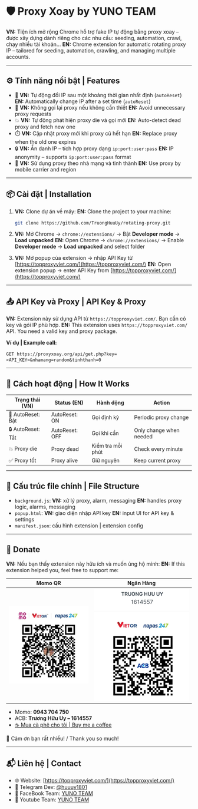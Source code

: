 # 🛡️ Proxy Xoay by YUNO TEAM

**VN:** Tiện ích mở rộng Chrome hỗ trợ fake IP tự động bằng proxy xoay – được xây dựng dành riêng cho các nhu cầu: seeding, automation, crawl, chạy nhiều tài khoản...
**EN:** Chrome extension for automatic rotating proxy IP – tailored for seeding, automation, crawling, and managing multiple accounts.

---

## ⚙️ Tính năng nổi bật | Features

- 🔁 **VN:** Tự động đổi IP sau một khoảng thời gian nhất định (`autoReset`)
  **EN:** Automatically change IP after a set time (`autoReset`)
- 🚫 **VN:** Không gọi lại proxy nếu không cần thiết
  **EN:** Avoid unnecessary proxy requests
- 💥 **VN:** Tự động phát hiện proxy die và gọi mới
  **EN:** Auto-detect dead proxy and fetch new one
- ⏱️ **VN:** Cập nhật proxy mới khi proxy cũ hết hạn
  **EN:** Replace proxy when the old one expires
- 🔒 **VN:** Ẩn danh IP – tích hợp proxy dạng `ip:port:user:pass`
  **EN:** IP anonymity – supports `ip:port:user:pass` format
- 🧠 **VN:** Sử dụng proxy theo nhà mạng và tỉnh thành
  **EN:** Use proxy by mobile carrier and region

---

## 📦 Cài đặt | Installation

1. **VN:** Clone dự án về máy:
   **EN:** Clone the project to your machine:

   ```bash
   git clone https://github.com/TruongHuuUy/rotating-proxy.git
   ```

2. **VN:** Mở Chrome → `chrome://extensions/` → Bật **Developer mode** → **Load unpacked**
   **EN:** Open Chrome → `chrome://extensions/` → Enable **Developer mode** → **Load unpacked** and select folder

3. **VN:** Mở popup của extension → nhập API Key từ [https://topproxyviet.com/](https://topproxyviet.com/)
   **EN:** Open extension popup → enter API Key from [https://topproxyviet.com/](https://topproxyviet.com/)

---

## 📤 API Key và Proxy | API Key & Proxy

**VN:** Extension này sử dụng API từ `https://topproxyviet.com/`. Bạn cần có key và gói IP phù hợp.
**EN:** This extension uses `https://topproxyviet.com/` API. You need a valid key and proxy package.

**Ví dụ | Example call:**

```
GET https://proxyxoay.org/api/get.php?key=<API_KEY>&nhamang=random&tinhthanh=0
```

---

## 🧪 Cách hoạt động | How It Works

| Trạng thái (VN)   | Status (EN)    | Hành động         | Action                  |
| ----------------- | -------------- | ----------------- | ----------------------- |
| 🔄 AutoReset: Bật | AutoReset: ON  | Gọi định kỳ       | Periodic proxy change   |
| 🔒 AutoReset: Tắt | AutoReset: OFF | Gọi khi cần       | Only change when needed |
| 💥 Proxy die      | Proxy dead     | Kiểm tra mỗi phút | Check every minute      |
| ✅ Proxy tốt      | Proxy alive    | Giữ nguyên        | Keep current proxy      |

---

## 📜 Cấu trúc file chính | File Structure

- `background.js`: **VN:** xử lý proxy, alarm, messaging
  **EN:** handles proxy logic, alarms, messaging
- `popup.html`: **VN:** giao diện nhập API key
  **EN:** input UI for API key & settings
- `manifest.json`: cấu hình extension | extension config

---

## 💖 Donate

**VN:** Nếu bạn thấy extension này hữu ích và muốn ủng hộ mình:
**EN:** If this extension helped you, feel free to support me:

| Momo QR                      | Ngân Hàng                  |
| ---------------------------- | -------------------------- |
| ![Momo QR](assets/momo.jpeg) | ![ACB QR](assets/ACB.jpeg) |

- Momo: **0943 704 750**
- ACB: **Trương Hữu Uy – 1614557**
- [☕ Mua cà phê cho tôi | Buy me a coffee](https://buymeacoffee.com/huuuy)

🌟 Cảm ơn bạn rất nhiều! / Thank you so much!

---

## 📬 Liên hệ | Contact

- 🌐 Website: [https://topproxyviet.com/](https://topproxyviet.com/)
- 💬 Telegram Dev: [@huuuy1801](https://t.me/+oAuoVznXOhYwOGNl)
- 💬 FaceBook Team: [YUNO TEAM](https://www.facebook.com/YUNO.Team)
- 🎥 Youtube Team: [YUNO TEAM](https://www.youtube.com/@YUNO-Team)
